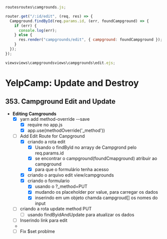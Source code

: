 ```javascript
routesroutes\camgrounds.js;

router.get("/:id/edit", (req, res) => {
  Campground.findById(req.params.id, (err, foundCampground) => {
    if (err) {
      console.log(err);
    } else {
      res.render("campgrounds/edit", { campground: foundCampground });
    }
  });
});

viewsviews\campgroundsviews\campgrounds\edit.ejs;
```

# YelpCamp: Update and Destroy

## 353. Campground Edit and Update

- **Editing Camgrounds**
  - [x] yarn add method-override --save
    - [x] require no app.js
    - [x] app.use(methodOverride('\_method'))
  - [ ] Add Edit Route for Canpground
    - [x] criando a rota edit
      - [x] Usando o findById no arrayy de Campgrond pelo req.params.id
      - [x] se encontrar o campground(foundCmapground) atribuir ao campground
      - [x] para que o formulário tenha acesso
    - [x] criando o arquivo edit view/campgrounds
    - [x] criando o formulario
      - [x] usando o ?_method=PUT
      - [x] mudando os placeholder por value, para carregar os dados
      - [x] inserindo em um objeto chamda campgroud[] os nomes do input
  - [ ] criando a rota update method PUT
    - [ ] usando findByidAndUpdate para atualizar os dados
  - [ ] Inserindo link para edit
  -
  - [ ] Fix \$set problme
